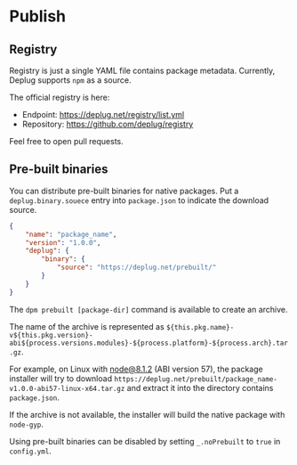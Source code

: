 # Publish

## Registry

Registry is just a single YAML file contains package metadata.
Currently, Deplug supports `npm` as a source.

The official registry is here:

- Endpoint: https://deplug.net/registry/list.yml
- Repository: https://github.com/deplug/registry

Feel free to open pull requests.

## Pre-built binaries

You can distribute pre-built binaries for native packages.
Put a `deplug.binary.souece` entry into `package.json` to indicate the download source.

```json
{
    "name": "package_name",
    "version": "1.0.0",
    "deplug": {
        "binary": {
            "source": "https://deplug.net/prebuilt/"
        }
    }
}
```

The `dpm prebuilt [package-dir]` command is available to create an archive.

The name of the archive is represented as
`${this.pkg.name}-v${this.pkg.version}-abi${process.versions.modules}-${process.platform}-${process.arch}.tar.gz`.

For example, on Linux with node@8.1.2 (ABI version 57), the package installer will try to download
`https://deplug.net/prebuilt/package_name-v1.0.0-abi57-linux-x64.tar.gz` and extract it into the directory contains `package.json`.

If the archive is not available, the installer will build the native package with `node-gyp`.

Using pre-built binaries can be disabled by setting `_.noPrebuilt` to `true` in `config.yml`.
